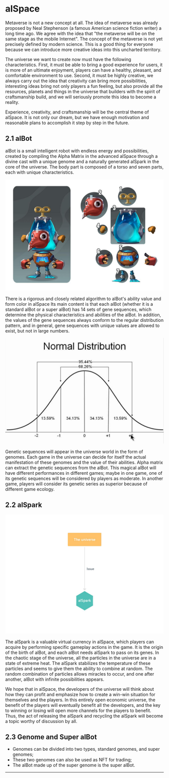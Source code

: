 # alSpace

Metaverse is not a new concept at all. The idea of metaverse was already proposed by Neal Stephenson (a famous American science fiction writer) a long time ago. We agree with the idea that "the metaverse will be on the same stage as the mobile Internet". The concept of the metaverse is not yet precisely defined by modern science. This is a good thing for everyone because we can introduce more creative ideas into this uncharted territory.



The universe we want to create now must have the following characteristics. First, it must be able to bring a good experience for users, it is more of an ultimate enjoyment, players can have a healthy, pleasant, and comfortable environment to use. Second, it must be highly creative, we always carry out the idea that creativity can bring more possibilities, interesting ideas bring not only players a fun feeling, but also provide all the resources, planets and things in the universe that builders with the spirit of craftsmanship build, and we will seriously promote this idea to become a reality.



Experience, creativity, and craftsmanship will be the central theme of alSpace. It is not only our dream, but we have enough motivation and reasonable plans to accomplish it step by step in the future.



## **2.1 alBot**

alBot is a small intelligent robot with endless energy and possibilities, created by compiling the Alpha Matrix in the advanced alSpace through a divine cast with a unique genome and a naturally generated alSpark in the core of the universe. The body part is composed of a torso and seven parts, each with unique characteristics.

![alBot](<.gitbook/assets/image (6).png>)

There is a rigorous and closely related algorithm to alBot's ability value and form color in alSpace Its main content is that each alBot (whether it is a standard alBot or a super alBot) has 14 sets of gene sequences, which determine the physical characteristics and abilities of the alBot. In addition, the values of the gene sequences always conform to the regular distribution pattern, and in general, gene sequences with unique values are allowed to exist, but not in large numbers.

![](<.gitbook/assets/image (7).png>)

Genetic sequences will appear in the universe world in the form of genomes. Each game in the universe can decide for itself the actual manifestation of these genomes and the value of their abilities. Alpha matrix can extract the genetic sequences from the alBot. This magical alBot will have different performances in different games; maybe in one game, one of its genetic sequences will be considered by players as moderate. In another game, players will consider its genetic series as superior because of different game ecology.



## **2.2 alSpark**

![](.gitbook/assets/image.png)

The alSpark is a valuable virtual currency in alSpace, which players can acquire by performing specific gameplay actions in the game. It is the origin of the birth of alBot, and each alBot needs alSpark to pass on its genes. In the chaotic stage of the universe, all the particles in the universe are in a state of extreme heat. The alSpark stabilizes the temperature of these particles and seems to give them the ability to combine at random. The random combination of particles allows miracles to occur, and one after another, alBot with infinite possibilities appears.



We hope that in alSpace, the developers of the universe will think about how they can profit and emphasize how to create a win-win situation for themselves and the players. In this entirely open economic universe, the benefit of the players will eventually benefit all the developers, and the key to winning or losing will open more channels for the players to benefit. Thus, the act of releasing the alSpark and recycling the alSpark will become a topic worthy of discussion by all.



## **2.3 Genome and Super alBot**

* Genomes can be divided into two types, standard genomes, and super genomes;
* These two genomes can also be used as NFT for trading;
* The alBot made up of the super genome is the super alBot.



****

